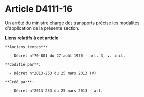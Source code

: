 # Article D4111-16

Un arrêté du ministre chargé des transports précise les modalités d'application de la présente section.

**Liens relatifs à cet article**

	**Anciens textes**:

	  - Décret n°70-801 du 27 août 1970 - art. 3, v. init.

	**Codifié par**:

	  - Décret n°2013-253 du 25 mars 2013 (V)

	**Créé par**:

	  - Décret n°2013-253 du 25 mars 2013 - art.
